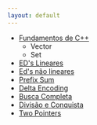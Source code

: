 ```yaml
---
layout: default
---
```


- [Fundamentos de C++](./pages/fundamentos/)
  - Vector
  - Set
- [ED's Lineares](./pages/eds_lineares/)
- [Ed's não lineares](./pages/eds_nao_lineares/)
- [Prefix Sum](./pages/psum/)
- [Delta Encoding](./pages/delta_encoding/)
- [Busca Completa](./pages/busca_completa/)
- [Divisão e Conquista](./pages/divisao_e_conquista/)
- [Two Pointers](./pages/two_pointers/)
